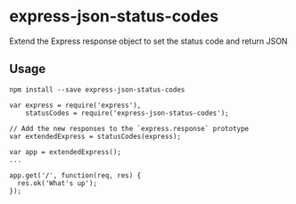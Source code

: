 # express-json-status-codes

Extend the Express response object to set the status code and return JSON

## Usage

`npm install --save express-json-status-codes`

```
var express = require('express'),
    statusCodes = require('express-json-status-codes');

// Add the new responses to the `express.response` prototype
var extendedExpress = statusCodes(express);

var app = extendedExpress();
...

app.get('/', function(req, res) {
  res.ok('What's up');
});
```
